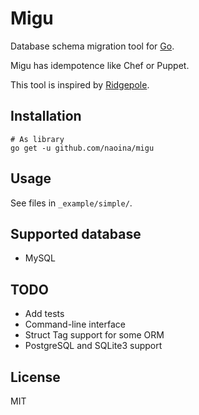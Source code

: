 # Migu

Database schema migration tool for [Go](http://golang.org).

Migu has idempotence like Chef or Puppet.

This tool is inspired by [Ridgepole](https://github.com/winebarrel/ridgepole).

## Installation

    # As library
    go get -u github.com/naoina/migu

## Usage

See files in `_example/simple/`.

## Supported database

* MySQL

## TODO

* Add tests
* Command-line interface
* Struct Tag support for some ORM
* PostgreSQL and SQLite3 support

## License

MIT
